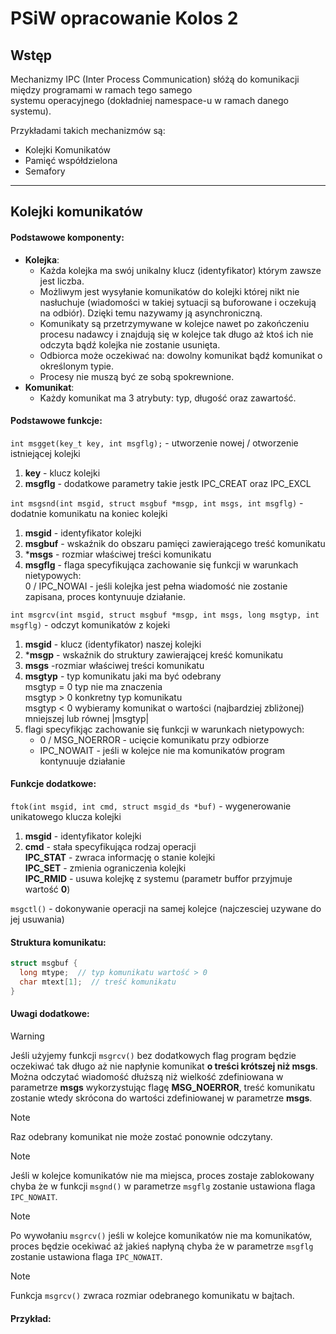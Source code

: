 # PSiW opracowanie Kolos 2  

## Wstęp  
Mechanizmy IPC (Inter Process Communication) słóżą do komunikacji między programami w ramach tego samego  
systemu operacyjnego (dokładniej namespace-u w ramach danego systemu).  
  
Przykładami takich mechanizmów są:  
- Kolejki Komunikatów  
- Pamięć współdzielona  
- Semafory  
---

## Kolejki komunikatów  
#### Podstawowe komponenty:  
- **Kolejka**:  
  - Każda kolejka ma swój unikalny klucz (identyfikator) którym zawsze jest liczba.  
  - Możliwym jest wysyłanie komunikatów do kolejki której nikt nie nasłuchuje (wiadomości w takiej sytuacji są buforowane i oczekują na odbiór). Dzięki temu nazywamy ją asynchroniczną.
  - Komunikaty są przetrzymywane w kolejce nawet po zakończeniu procesu nadawcy i znajdują się w kolejce tak długo aż ktoś ich nie odczyta bądź kolejka nie zostanie usunięta.  
  - Odbiorca może oczekiwać na: dowolny komunikat bądź komunikat o określonym typie.
  - Procesy nie muszą być ze sobą spokrewnione.  
- **Komunikat**:
  - Każdy komunikat ma 3 atrybuty: typ, długość oraz zawartość.  
  
#### Podstawowe funkcje:  
`int msgget(key_t key, int msgflg);` - utworzenie nowej / otworzenie istniejącej kolejki  
1. **key** - klucz kolejki
2. **msgflg** - dodatkowe parametry takie jestk IPC_CREAT oraz IPC_EXCL
  
`int msgsnd(int msgid, struct msgbuf *msgp, int msgs, int msgflg)` - dodatnie komunikatu na koniec kolejki   
  
1. **msgid** - identyfikator kolejki  
2. **msgbuf** - wskaźnik do obszaru pamięci zawierającego treść komunikatu  
3. ***msgs** - rozmiar właściwej treści komunikatu  
4. **msgflg** - flaga specyfikująca zachowanie się funkcji w warunkach nietypowych:  
   0  / IPC_NOWAI - jeśli kolejka jest pełna wiadomość nie zostanie zapisana, proces kontynuuje działanie.  
  
`int msgrcv(int msgid, struct msgbuf *msgp, int msgs, long msgtyp, int msgflg)` - odczyt komunikatów z kojeki
1. **msgid** - klucz (identyfikator) naszej kolejki  
2. ***msgp** - wskaźnik do struktury zawierającej kreść komunikatu  
3. **msgs** -rozmiar właściwej treści komunikatu  
4. **msgtyp** - typ komunikatu jaki ma być odebrany  
   msgtyp = 0 typ nie ma znaczenia  
   msgtyp > 0 konkretny typ komunikatu  
   msgtyp < 0 wybieramy komunikat o wartości (najbardziej zbliżonej) mniejszej lub równej |msgtyp|   
5. flagi specyfikjąc zachowanie się funkcji w warunkach nietypowych:  
   - 0 / MSG_NOERROR - ucięcie komunikatu przy odbiorze  
   - IPC_NOWAIT - jeśli w kolejce nie ma komunikatów program kontynuuje działanie   
  


#### Funkcje dodatkowe:  
`ftok(int msgid, int cmd, struct msgid_ds *buf)` - wygenerowanie unikatowego klucza kolejki  
1. **msgid** - identyfikator kolejki  
2. **cmd** - stała specyfikująca rodzaj operacji  
  **IPC_STAT** - zwraca informację o stanie kolejki  
  **IPC_SET** - zmienia ograniczenia kolejki  
  **IPC_RMID** - usuwa kolejkę z systemu (parametr buffor przyjmuje wartość **0**)  

`msgctl()` - dokonywanie operacji na samej kolejce (najczesciej uzywane do jej usuwania)  
  
#### Struktura komunikatu:  
```C
struct msgbuf {
  long mtype;  // typ komunikatu wartość > 0 
  char mtext[1];  // treść komunikatu
}
```
  
#### Uwagi dodatkowe:
> [!WARNING]
> Jeśli użyjemy funkcji `msgrcv()` bez dodatkowych flag program będzie oczekiwać tak długo aż nie napłynie komunikat **o treści krótszej niż msgs**.  
> Można odczytać wiadomość dłuższą niż wielkość zdefiniowana w parametrze **msgs** wykorzystując flagę **MSG_NOERROR**, treść komunikatu zostanie wtedy skrócona do wartości zdefiniowanej w parametrze **msgs**.
  
> [!NOTE]
> Raz odebrany komunikat nie może zostać ponownie odczytany.
  
> [!NOTE]
> Jeśli w kolejce komunikatów nie ma miejsca, proces zostaje zablokowany chyba że w funkcji `msgnd()` w parametrze `msgflg` zostanie ustawiona flaga `IPC_NOWAIT`.
  
> [!NOTE]
> Po wywołaniu `msgrcv()` jeśli w kolejce komunikatów nie ma komunikatów, proces będzie ocekiwać aż jakieś napłyną chyba że w parametrze `msgflg` zostanie ustawiona flaga `IPC_NOWAIT`.
   
> [!NOTE]
> Funkcja `msgrcv()` zwraca rozmiar odebranego komunikatu w bajtach.
> 


#### Przykład:  

